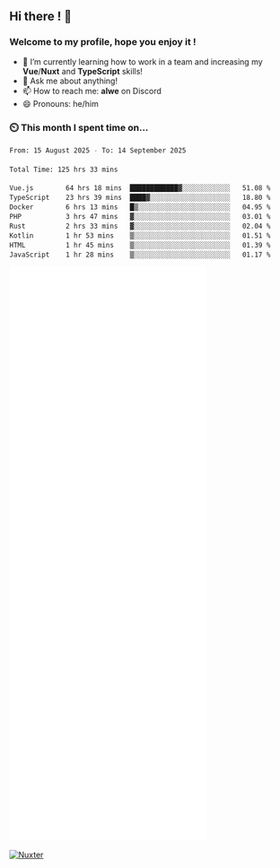 ## Hi there ! 👋

### Welcome to my profile, hope you enjoy it !

- 🌱 I’m currently learning how to work in a team and increasing my **Vue**/**Nuxt** and **TypeScript** skills!
- 💬 Ask me about anything!
- 📫 How to reach me: **alwe** on Discord
- 😄 Pronouns: he/him

### ⏲️ This month I spent time on...

<!--START_SECTION:waka-->

```bash
From: 15 August 2025 - To: 14 September 2025

Total Time: 125 hrs 33 mins

Vue.js        64 hrs 18 mins  ████████████▓░░░░░░░░░░░░   51.08 %
TypeScript    23 hrs 39 mins  ████▓░░░░░░░░░░░░░░░░░░░░   18.80 %
Docker        6 hrs 13 mins   █▒░░░░░░░░░░░░░░░░░░░░░░░   04.95 %
PHP           3 hrs 47 mins   ▓░░░░░░░░░░░░░░░░░░░░░░░░   03.01 %
Rust          2 hrs 33 mins   ▓░░░░░░░░░░░░░░░░░░░░░░░░   02.04 %
Kotlin        1 hr 53 mins    ▒░░░░░░░░░░░░░░░░░░░░░░░░   01.51 %
HTML          1 hr 45 mins    ▒░░░░░░░░░░░░░░░░░░░░░░░░   01.39 %
JavaScript    1 hr 28 mins    ▒░░░░░░░░░░░░░░░░░░░░░░░░   01.17 %
```

<!--END_SECTION:waka-->

![Metrics](./github-metrics.svg)

[![Nuxter](https://nuxters.nuxt.com/card/zAlweNy26/og.png)](https://nuxters.nuxt.com/zAlweNy26)
